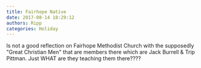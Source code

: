 ```yaml
---
title: Fairhope Native
date: 2017-08-14 18:29:12
authors: Ripp
categories: Holiday
---
```


 Is not a good reflection on Fairhope Methodist Church with the supposedly "Great Christian Men" that are members there which are Jack Burrell &amp; Trip Pittman.   Just WHAT are they teaching them there????